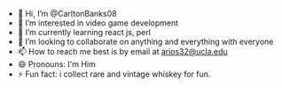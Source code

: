 - 👋 Hi, I’m @CarltonBanks08
- 👀 I’m interested in video game development
- 🌱 I’m currently learning react js, perl
- 💞️ I’m looking to collaborate on anything and everything with everyone
- 📫 How to reach me best is by email at arios32@ucla.edu
- 😄 Pronouns: I'm Him
- ⚡ Fun fact: i collect rare and vintage whiskey for fun. 

<!---
CarltonBanks08/CarltonBanks08 is a ✨ special ✨ repository because its `README.md` (this file) appears on your GitHub profile.
You can click the Preview link to take a look at your changes.
--->
